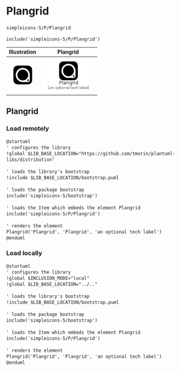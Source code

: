 # Plangrid


```text
simpleicons-5/P/Plangrid
```

```text
include('simpleicons-5/P/Plangrid')
```



| Illustration | Plangrid |
| :---: | :---: |
| ![illustration for Illustration](../../simpleicons-5/P/Plangrid.png) | ![illustration for Plangrid](../../simpleicons-5/P/Plangrid.Local.png) |




## Plangrid

### Load remotely
```plantuml
@startuml
' configures the library
!global $LIB_BASE_LOCATION="https://github.com/tmorin/plantuml-libs/distribution"

' loads the library's bootstrap
!include $LIB_BASE_LOCATION/bootstrap.puml

' loads the package bootstrap
include('simpleicons-5/bootstrap')

' loads the Item which embeds the element Plangrid
include('simpleicons-5/P/Plangrid')

' renders the element
Plangrid('Plangrid', 'Plangrid', 'an optional tech label')
@enduml
```

### Load locally
```plantuml
@startuml
' configures the library
!global $INCLUSION_MODE="local"
!global $LIB_BASE_LOCATION="../.."

' loads the library's bootstrap
!include $LIB_BASE_LOCATION/bootstrap.puml

' loads the package bootstrap
include('simpleicons-5/bootstrap')

' loads the Item which embeds the element Plangrid
include('simpleicons-5/P/Plangrid')

' renders the element
Plangrid('Plangrid', 'Plangrid', 'an optional tech label')
@enduml
```

